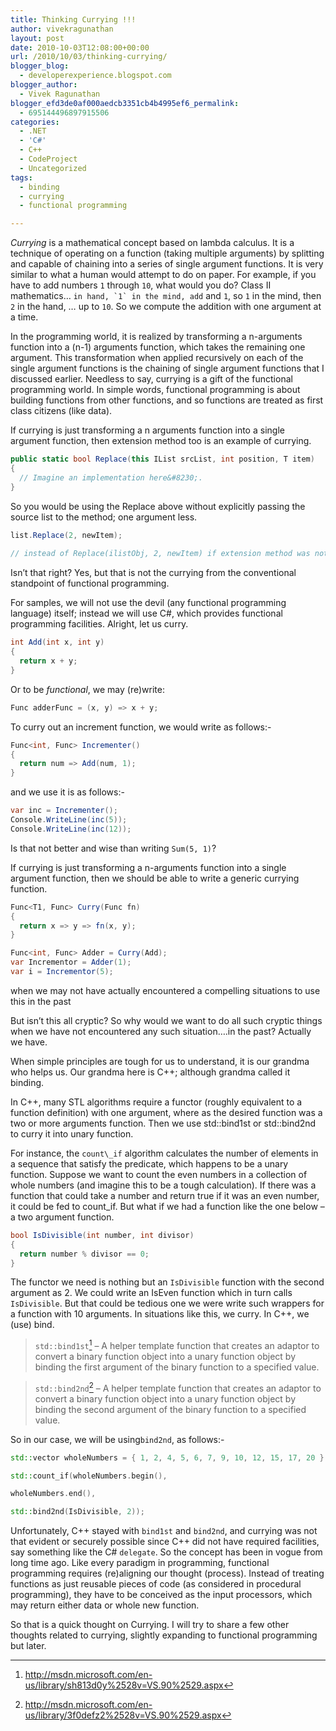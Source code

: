```yaml
---
title: Thinking Currying !!!
author: vivekragunathan
layout: post
date: 2010-10-03T12:08:00+00:00
url: /2010/10/03/thinking-currying/
blogger_blog:
  - developerexperience.blogspot.com
blogger_author:
  - Vivek Ragunathan
blogger_efd3de0af000aedcb3351cb4b4995ef6_permalink:
  - 695144496897915506
categories:
  - .NET
  - 'C#'
  - C++
  - CodeProject
  - Uncategorized
tags:
  - binding
  - currying
  - functional programming

---
```

_Currying_ is a mathematical concept based on lambda calculus. It is a technique of operating on a function (taking multiple arguments) by splitting and capable of chaining into a series of single argument functions. It is very similar to what a human would attempt to do on paper. For example, if you have to add numbers `1` through `10`, what would you do? Class II mathematics&#8230; `` in hand, `1` in the mind, add `` and `1`, so `1` in the mind, then `2` in the hand, &#8230; up to `10`. So we compute the addition with one argument at a time.

In the programming world, it is realized by transforming a n-arguments function into a (n-1) arguments function, which takes the remaining one argument. This transformation when applied recursively on each of the single argument functions is the chaining of single argument functions that I discussed earlier. Needless to say, currying is a gift of the functional programming world. In simple words, functional programming is about building functions from other functions, and so functions are treated as first class citizens (like data).

If currying is just transforming a n arguments function into a single argument function, then extension method too is an example of currying.

```csharp
public static bool Replace(this IList srcList, int position, T item)  
{
  // Imagine an implementation here&#8230;.
}
```

So you would be using the Replace above without explicitly passing the source list to the method; one argument less.

```csharp
list.Replace(2, newItem);
  
// instead of Replace(ilistObj, 2, newItem) if extension method was not invented.
```

Isn’t that right? Yes, but that is not the currying from the conventional standpoint of functional programming.

For samples, we will not use the devil (any functional programming language) itself; instead we will use C#, which provides functional programming facilities. Alright, let us curry.

```csharp
int Add(int x, int y)
{
  return x + y;
}
```

Or to be _functional_, we may (re)write:

```csharp
Func adderFunc = (x, y) => x + y;
```

To curry out an increment function, we would write as follows:-

```csharp
Func<int, Func> Incrementer()
{
  return num => Add(num, 1);
}
```

and we use it is as follows:-

```csharp
var inc = Incrementer();
Console.WriteLine(inc(5));
Console.WriteLine(inc(12));
```

Is that not better and wise than writing `Sum(5, 1)`?

If currying is just transforming a n-arguments function into a single argument function, then we should be able to write a generic currying function.

```csharp
Func<T1, Func> Curry(Func fn)
{
  return x => y => fn(x, y);
}

Func<int, Func> Adder = Curry(Add);
var Incrementor = Adder(1);
var i = Incrementor(5);
```

when we may not have actually encountered a compelling situations to use this in the past
  
But isn’t this all cryptic? So why would we want to do all such cryptic things when we have not encountered any such situation….in the past? Actually we have.

When simple principles are tough for us to understand, it is our grandma who helps us. Our grandma here is C++; although grandma called it binding.

In C++, many STL algorithms require a functor (roughly equivalent to a function definition) with one argument, where as the desired function was a two or more arguments function. Then we use std::bind1st or std::bind2nd to curry it into unary function.

For instance, the `count\_if` algorithm calculates the number of elements in a sequence that satisfy the predicate, which happens to be a unary function. Suppose we want to count the even numbers in a collection of whole numbers (and imagine this to be a tough calculation). If there was a function that could take a number and return true if it was an even number, it could be fed to count_if. But what if we had a function like the one below – a two argument function.

```csharp
bool IsDivisible(int number, int divisor)  
{
  return number % divisor == 0;
}
```

The functor we need is nothing but an `IsDivisible` function with the second argument as 2. We could write an IsEven function which in turn calls `IsDivisible`. But that could be tedious one we were write such wrappers for a function with 10 arguments. In situations like this, we curry. In C++, we (use) bind.

> `std::bind1st`[^1] – A helper template function that creates an adaptor to convert a binary function object into a unary function object by binding the first argument of the binary function to a specified value.

> `std::bind2nd`[^2] – A helper template function that creates an adaptor to convert a binary function object into a unary function object by binding the second argument of the binary function to a specified value. 

So in our case, we will be using`bind2nd`, as follows:-

```cpp
std::vector wholeNumbers = { 1, 2, 4, 5, 6, 7, 9, 10, 12, 15, 17, 20 };

std::count_if(wholeNumbers.begin(),

wholeNumbers.end(),

std::bind2nd(IsDivisible, 2));
```

Unfortunately, C++ stayed with `bind1st` and `bind2nd`, and currying was not that evident or securely possible since C++ did not have required facilities, say something like the C# `delegate`. So the concept has been in vogue from long time ago. Like every paradigm in programming, functional programming requires (re)aligning our thought (process). Instead of treating functions as just reusable pieces of code (as considered in procedural programming), they have to be conceived as the input processors, which may return either data or whole new function.

So that is a quick thought on Currying. I will try to share a few other thoughts related to currying, slightly expanding to functional programming but later.

[^1]: http://msdn.microsoft.com/en-us/library/sh813d0y%2528v=VS.90%2529.aspx
[^2]: http://msdn.microsoft.com/en-us/library/3f0defz2%2528v=VS.90%2529.aspx